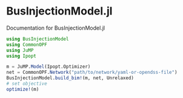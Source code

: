 # BusInjectionModel.jl

Documentation for BusInjectionModel.jl


```julia
using BusInjectionModel
using CommonOPF
using JuMP
using Ipopt

m = JuMP.Model(Ipopt.Optimizer)
net = CommonOPF.Network("path/to/network/yaml-or-opendss-file")
BusInjectionModel.build_bim!(m, net, Unrelaxed)
# set objective
optimize!(m)
```
